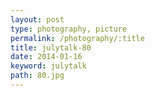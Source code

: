```yaml
---
layout: post
type: photography, picture
permalink: /photography/:title
title: julytalk-80
date: 2014-01-16
keyword: julytalk
path: 80.jpg
---
```



